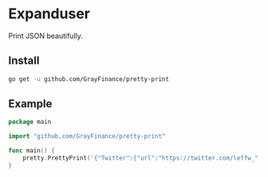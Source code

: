 # Expanduser

Print JSON beautifully.


## Install

```bash
go get -u github.com/GrayFinance/pretty-print
```

## Example

```go
package main

import "github.com/GrayFinance/pretty-print"

func main() {
    pretty.PrettyPrint('{"Twitter":{"url":"https://twitter.com/leffw_", "username":"leffw_"}}')
}
```
